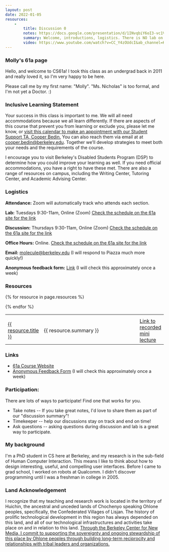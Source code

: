```yaml
---
layout: post
date: 2022-01-05
resources:
    -
        title: Discussion 0
        notes: https://docs.google.com/presentation/d/1INvqbiY6oI3-vc1VoA1sjvi0x2HeZW2YCCTWCuxAvrs/edit?usp=sharing
        summary: Welcome, introductions, logistics. There is NO lab on Jan 18th.  We will be meeting for Discussion 0 on Thursday, 01/20 at 9:30 AM! All classes start Berkeley Time, so we will officially begin at 9:40am. You're welcome to join the link as early as 9:30 to say hello!
        video: https://www.youtube.com/watch?v=CC_Y4zOUdcI&ab_channel=KazoWAR
---
```


### Molly's 61a page
Hello, and welcome to CS61a! I took this class as an undergrad back in 2011 and really loved it, so I'm very happy to be here.

Please call me by my first name: "Molly". "Ms. Nicholas" is too formal, and I'm not yet a Doctor. :)

### Inclusive Learning Statement
Your success in this class is important to me. We will all need accommodations because we all learn differently. If there are aspects of this course that prevent you from learning or exclude you, please let me know, or [visit this calendar to make an appointment with our Student Support TA, Cooper Bedin.](https://calendar.google.com/calendar/u/0/selfsched?sstoken=UUVzOUpFOXhkMElOfGRlZmF1bHR8MGE2NTQ0NWZiY2E1ZWZhNWYwNzk2YWEwMWU5MzllYWU) You can also reach them via email at at cooper.bedin@berkeley.edu. Together we’ll develop strategies to meet both your needs and the requirements of the course.

I encourage you to visit Berkeley's Disabled Students Program (DSP) to determine how you could improve your learning as well. If you need official accommodations, you have a right to have these met. There are also a range of resources on campus, including the Writing Center, Tutoring Center, and Academic Advising Center.

### Logistics

**Attendance:** Zoom will automatically track who attends each section.

**Lab:** Tuesdays 9:30-11am, Online (Zoom) [Check the schedule on the 61a site for the link](https://sections.cs61a.org/)

**Discussion:** Thursdays 9:30-11am, Online (Zoom) [Check the schedule on the 61a site for the link](https://sections.cs61a.org/)

**Office Hours:** Online. [Check the schedule on the 61a site for the link](https://cs61a.org/office-hours/)

**Email:** molecule@berkeley.edu (I will respond to Piazza much more quickly!)

**Anonymous feedback form:** [Link](https://docs.google.com/forms/d/e/1FAIpQLScyaVvvtFsLy_Zd-V3sdKcIkcd98GLPeitklv-WOue9oJwVHA/viewform) (I will check this approximately once a week)

### Resources
<table class='61a-resources' style="width:100%; border-spacing:1em;">
<tr class="resources">
    <th width="20%"></th>
    <th width="70%"></th>
    <th width="10%"></th>
</tr> <!-- end column def-->

{% for resource in page.resources %}
<tr class="resources">
    <td> <a href="{{resource.notes}}">{{ resource.title }}</a></td>
    <td>{{ resource.summary }}</td>
    <td><a href="{{resource.video}}">Link to recorded mini lecture</a></td>
</tr><!--end resource-->
{% endfor %}
</table> <!--end resources-->

### Links
- [61a Course Website](https://cs61a.org/)
- [Anonymous Feedback Form](https://docs.google.com/forms/d/e/1FAIpQLScyaVvvtFsLy_Zd-V3sdKcIkcd98GLPeitklv-WOue9oJwVHA/viewform) (I will check this approximately once a week)

### Participation:
There are lots of ways to participate! Find one that works for you.

- Take notes -- If you take great notes, I'd love to share them as part of our "discussion summary"!
- Timekeeper -- help our discussions stay on track and end on time!
- Ask questions -- asking questions during discussion and lab is a great way to participate.

### My background
I'm a PhD student in CS here at Berkeley, and my research is in the sub-field of Human Computer Interaction. This means I like to think about how to design interesting, useful, and compelling user interfaces. Before I came to grad school, I worked on robots at Qualcomm. I didn't discover programming until I was a freshman in college in 2005.


### Land Acknowledgement
I recognize that my teaching and research work is located in the territory of Huichin, the ancestral and unceded lands of Chochenyo speaking Ohlone peoples, specifically, the Confederated Villages of Lisjan. The history of prolific technological development in this region has always depended on this land, and all of our technological infrastructures and activities take place on and in relation to this land. [Through the Berkeley Center for New Media, I commit to supporting the sovereignty and ongoing stewardship of this place by Ohlone peoples through building long-term reciprocity and relationships with tribal leaders and organizations.​](http://bcnm.berkeley.edu/about)
